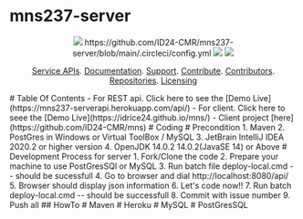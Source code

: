 # mns237-server
<p align="center">
	<a href="https://github.com/ID24-CMR/mns237-server/issues" title="Open Issues"><img src="https://img.shields.io/github/issues/ID24-CMR/mns237-server?style=flat-square"></a>
	https://github.com/ID24-CMR/mns237-server/blob/main/.circleci/config.yml
	<a href="https://app.circleci.com/pipelines/github/ID24-CMR/mns237-server" title="Circleci"><img src="https://img.shields.io/circleci/build/github/ID24-CMR/mns237-server?color=green&logo=red&style=flat-square?style=flat-square"></a>
  <a href="https://github.com/ID24-CMR/mns237-server/blob/master/LICENSE" title="License"><img src="https://img.shields.io/github/license/ID24-CMR/mns237-serve?style=flat-square"></a>
</p>
<p align="center">
	<a href="#service-apis">Service APIs</a>.
	<a href="#documentation">Documentation</a>.
	<a href="#support-and-feedback">Support</a>.
	<a href="#how-to-contribute">Contribute</a>.
	<a href="#contributors">Contributors</a>.
	<a href="#repositories">Repositories</a>.
	<a href="#liecensing">Licensing</a>
</p>
# Table Of Contents
- For REST api. Click here to see the [Demo Live](https://mns237-serverapi.herokuapp.com/api/)
- For client. Click here to seee the [Demo Live](https://idrice24.github.io/mns/)  
- Client project [here](https://github.com/ID24-CMR/mns)
# Coding
# Precondition
	1. Maven
	2. PostGres in Windows or Virtual ToolBox / MySQL
	3. JetBrain IntelliJ IDEA 2020.2 or higher version
	4. OpenJDK 14.0.2 14.0.2(JavaSE 14) or Above
# Development Process for server
	1. Fork/Clone the code
	2. Prepare your machine to use PostGresSQl or MySQL
	3. Run batch file deploy-local.cmd -- should be sucessfull
	4. Go to browser and dial http://localhost:8080/api/
	5. Browser should display json information
	6. Let's code now!!
	7. Run batch deploy-local.cmd -- should be successfull
	8. Commit with issue number
	9. Push all
## HowTo
# Maven
# Heroku
# MySQL
# PostGresSQL
